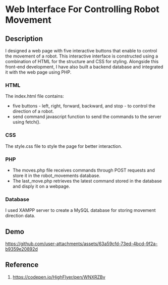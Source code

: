 # Web Interface For Controlling Robot Movement
## Description
I designed a web page with five interactive buttons that enable to control the movement of a robot. This interactive interface is constructed using a combination of HTML for the structure and CSS for styling. Alongside this front-end development, I have also built a backend database and integrated it with the web page using PHP.

### HTML 
The index.html file contains:
* five buttons - left, right, forward, backward, and stop - to control the direction of a robot.
* send command javascript function to send the commands to the server using fetch().

### CSS 
The style.css file to style the page for better interaction.

### PHP 
* The moves.php file receives commands through POST requests and store it in the robot_movements database.
* The last_move.php retrieves the latest command stored in the database and disply it on a webpage.

### Database 
I used XAMPP server to create a MySQL database for storing movement direction data.

## Demo 

https://github.com/user-attachments/assets/63a59cfd-73ed-4bcd-9f2a-b9359e20892d


## Reference

1. https://codepen.io/HighFlyer/pen/WNXRZBv




